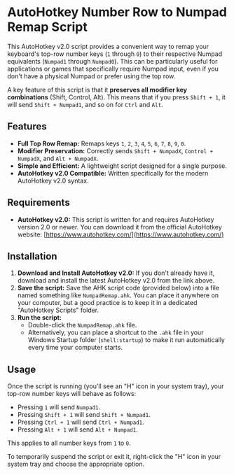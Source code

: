 # AutoHotkey Number Row to Numpad Remap Script

This AutoHotkey v2.0 script provides a convenient way to remap your keyboard's top-row number keys (`1` through `0`) to their respective Numpad equivalents (`Numpad1` through `Numpad0`). This can be particularly useful for applications or games that specifically require Numpad input, even if you don't have a physical Numpad or prefer using the top row.

A key feature of this script is that it **preserves all modifier key combinations** (Shift, Control, Alt). This means that if you press `Shift + 1`, it will send `Shift + Numpad1`, and so on for `Ctrl` and `Alt`.

## Features

* **Full Top Row Remap:** Remaps keys `1`, `2`, `3`, `4`, `5`, `6`, `7`, `8`, `9`, `0`.
* **Modifier Preservation:** Correctly sends `Shift + NumpadX`, `Control + NumpadX`, and `Alt + NumpadX`.
* **Simple and Efficient:** A lightweight script designed for a single purpose.
* **AutoHotkey v2.0 Compatible:** Written specifically for the modern AutoHotkey v2.0 syntax.

## Requirements

* **AutoHotkey v2.0:** This script is written for and requires AutoHotkey version 2.0 or newer. You can download it from the official AutoHotkey website: [https://www.autohotkey.com/](https://www.autohotkey.com/)

## Installation

1.  **Download and Install AutoHotkey v2.0:** If you don't already have it, download and install the latest AutoHotkey v2.0 from the link above.
2.  **Save the script:** Save the AHK script code (provided below) into a file named something like `NumpadRemap.ahk`. You can place it anywhere on your computer, but a good practice is to keep it in a dedicated "AutoHotkey Scripts" folder.
3.  **Run the script:**
    * Double-click the `NumpadRemap.ahk` file.
    * Alternatively, you can place a shortcut to the `.ahk` file in your Windows Startup folder (`shell:startup`) to make it run automatically every time your computer starts.

## Usage

Once the script is running (you'll see an "H" icon in your system tray), your top-row number keys will behave as follows:

* Pressing `1` will send `Numpad1`.
* Pressing `Shift + 1` will send `Shift + Numpad1`.
* Pressing `Ctrl + 1` will send `Ctrl + Numpad1`.
* Pressing `Alt + 1` will send `Alt + Numpad1`.

This applies to all number keys from `1` to `0`.

To temporarily suspend the script or exit it, right-click the "H" icon in your system tray and choose the appropriate option.

